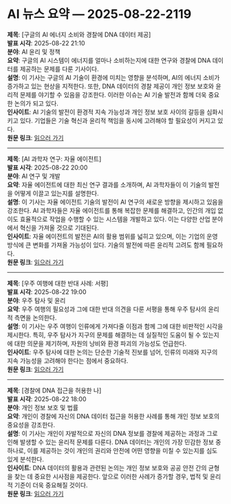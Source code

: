 # AI 뉴스 요약 — 2025-08-22-2119

**제목**: [구글의 AI 에너지 소비와 경찰에 DNA 데이터 제공]  
**발표 시각**: 2025-08-22 21:10  
**분야**: AI 윤리 및 정책  
**요약**: 구글의 AI 시스템이 에너지를 얼마나 소비하는지에 대한 연구와 경찰에 DNA 데이터를 제공하는 문제를 다룬 기사이다.  
**설명**: 이 기사는 구글의 AI 기술이 환경에 미치는 영향을 분석하며, AI의 에너지 소비가 증가하고 있는 현상을 지적한다. 또한, DNA 데이터의 경찰 제공이 개인 정보 보호와 윤리적 문제를 야기할 수 있음을 강조한다. 이러한 이슈는 AI 기술 발전과 함께 더욱 중요한 논의가 되고 있다.  
**인사이트**: AI 기술의 발전이 환경적 지속 가능성과 개인 정보 보호 사이의 갈등을 심화시키고 있다. 기업들은 기술 혁신과 윤리적 책임을 동시에 고려해야 할 필요성이 커지고 있다.  
**원문 링크**: [읽으러 가기](https://www.technologyreview.com/2025/08/22/1122350/the-download-googles-ai-energy-expenditure-and-handing-over-dna-data-to-the-police/)

---

**제목**: [AI 과학자 연구: 자율 에이전트]  
**발표 시각**: 2025-08-22 20:00  
**분야**: AI 연구 및 개발  
**요약**: 자율 에이전트에 대한 최신 연구 결과를 소개하며, AI 과학자들이 이 기술의 발전을 어떻게 이끌고 있는지를 설명한다.  
**설명**: 이 기사는 자율 에이전트 기술의 발전이 AI 연구의 새로운 방향을 제시하고 있음을 강조한다. AI 과학자들은 자율 에이전트를 통해 복잡한 문제를 해결하고, 인간의 개입 없이도 효율적으로 작업을 수행할 수 있는 시스템을 개발하고 있다. 이는 다양한 산업 분야에서 혁신을 가져올 것으로 기대된다.  
**인사이트**: 자율 에이전트의 발전은 AI의 활용 범위를 넓히고 있으며, 이는 기업의 운영 방식에 큰 변화를 가져올 가능성이 있다. 기술의 발전에 따른 윤리적 고려도 함께 필요하다.  
**원문 링크**: [읽으러 가기](https://www.technologyreview.com/2025/08/22/1122304/ai-scientist-research-autonomous-agents/)

---

**제목**: [우주 여행에 대한 반대 사례: 서평]  
**발표 시각**: 2025-08-22 19:00  
**분야**: 우주 탐사 및 윤리  
**요약**: 우주 여행의 필요성과 그에 대한 반대 의견을 다룬 서평을 통해 우주 탐사의 윤리적 측면을 논의한다.  
**설명**: 이 기사는 우주 여행이 인류에게 가져다줄 이점과 함께 그에 대한 비판적인 시각을 제시한다. 특히, 우주 탐사가 지구의 문제를 해결하는 데 실질적인 도움이 될 수 있는지에 대한 의문을 제기하며, 자원의 낭비와 환경 파괴의 가능성도 언급한다.  
**인사이트**: 우주 탐사에 대한 논의는 단순한 기술적 진보를 넘어, 인류의 미래와 지구의 지속 가능성을 고려해야 한다는 점에서 중요하다.  
**원문 링크**: [읽으러 가기](https://www.technologyreview.com/2025/08/22/1121428/case-against-space-travel-book-reviews/)

---

**제목**: [경찰에 DNA 접근을 허용한 나]  
**발표 시각**: 2025-08-22 18:00  
**분야**: 개인 정보 보호 및 법률  
**요약**: 개인이 경찰에 자신의 DNA 데이터 접근을 허용한 사례를 통해 개인 정보 보호의 중요성을 강조한다.  
**설명**: 이 기사는 개인이 자발적으로 자신의 DNA 정보를 경찰에 제공하는 과정과 그로 인해 발생할 수 있는 윤리적 문제를 다룬다. DNA 데이터는 개인의 가장 민감한 정보 중 하나로, 이를 제공하는 것이 개인의 권리와 안전에 어떤 영향을 미칠 수 있는지를 심도 있게 분석한다.  
**인사이트**: DNA 데이터의 활용과 관련된 논의는 개인 정보 보호와 공공 안전 간의 균형을 찾는 데 중요한 시사점을 제공한다. 앞으로 이러한 사례가 증가할 경우, 법적 및 윤리적 기준이 더욱 중요해질 것이다.  
**원문 링크**: [읽으러 가기](https://www.technologyreview.com/2025/08/22/1122315/i-gave-police-access-to-my-dna/)